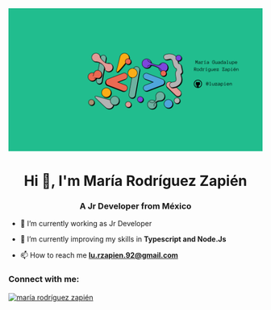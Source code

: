 <div align="center">
    <img src="./luzapien.png" width="800" />
</div>

<h1 align="center">Hi 👋, I'm María Rodríguez Zapién</h1>
<h3 align="center">A Jr Developer from México</h3>

- 🔭 I’m currently working as Jr Developer

- 🌱 I’m currently improving my skills in **Typescript and Node.Js**

- 📫 How to reach me **lu.rzapien.92@gmail.com**



<h3 align="left">Connect with me:</h3>
<p align="left">
<a href="[https://www.linkedin.com/in/maria-zapien/]" target="blank"><img align="center" src="https://raw.githubusercontent.com/rahuldkjain/github-profile-readme-generator/master/src/images/icons/Social/linked-in-alt.svg" alt="maría rodríguez zapién" height="30" width="40" /></a>
</p>



